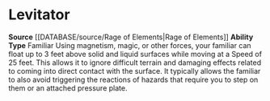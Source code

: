 ﻿---
ability_type: Familiar
actions: null
frequency: null
id: '95'
name: Levitator
rarity: Common
requirement: null
rus_type_level: null
source: '[[DATABASE/source/Rage of Elements|Rage of Elements]]'
trait: null
type: Familiar Ability

---
# Levitator

**Source** [[DATABASE/source/Rage of Elements|Rage of Elements]]
**Ability Type** Familiar
Using magnetism, magic, or other forces, your familiar can float up to 3 feet above solid and liquid surfaces while moving at a Speed of 25 feet. This allows it to ignore difficult terrain and damaging effects related to coming into direct contact with the surface. It typically allows the familiar to also avoid triggering the reactions of hazards that require you to step on them or an attached pressure plate.